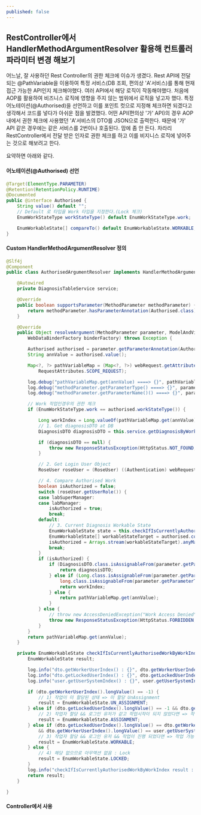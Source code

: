 ```yaml
---
published: false
---
```

## RestController에서 HandlerMethodArgumentResolver 활용해 컨트롤러 파라미터 변경 해보기


어느날, 잘 사용하던 Rest Controller의 권한 체크에 이슈가 생겼다.
Rest API에 전달되는 @PathVariable을 이용하여 특정 서비스(DB 조회, 편의상 'A'서비스)를 통해 현재 접근 가능한 API인지 체크해야했다.
여러 API에서 해당 로직이 작동해야했다.
처음에 AOP를 활용하여 비즈니스 로직에 영향을 주지 않는 범위에서 로직을 넣고자 했다.
특정 어노테이션(@Authorised)을 선언하고 이를 포인트 컷으로 지정해 체크하면 되겠다고 생각해서 코드를 넣다가 아쉬운 점을 발겼했다.
어떤 API(편의상 '가' API)의 경우 AOP 내에서 권한 체크에 사용했던  'A'서비스의 DTO를 JSON으로 출력한다.
때문에 '가' API 같은 경우에는 같은 서비스를 2번이나 호출된다.
맘에 좀 안 든다.
차라리 RestController에서 전달 받은 인자로 권한 체크를 하고 이를 비지니스 로직에 넣어주는 것으로 해보려고 한다.

요약하면 아래와 같다.

#### 어노테이션(@Authorised) 선언
```java 
@Target(ElementType.PARAMETER)
@Retention(RetentionPolicy.RUNTIME)
@Documented
public @interface Authorised {
	String value() default "";
	// Default 로 타입을 Work 타입을 지정한다.(Lock 체크)
	EnumWorkStateType workStateType() default EnumWorkStateType.work;

	EnumWorkableState[] compareTo() default EnumWorkableState.WORKABLE;
}
```
#### Custom HandlerMethodArgumentResolver 정의
```java 
@Slf4j
@Component
public class AuthorisedArgumentResolver implements HandlerMethodArgumentResolver {

	@Autowired
	private DiagnosisTableService service;

	@Override
	public boolean supportsParameter(MethodParameter methodParameter) {
		return methodParameter.hasParameterAnnotation(Authorised.class);
	}

	@Override
	public Object resolveArgument(MethodParameter parameter, ModelAndViewContainer mavContainer, NativeWebRequest webRequest,
		WebDataBinderFactory binderFactory) throws Exception {

		Authorised authorised = parameter.getParameterAnnotation(Authorised.class);
		String annValue = authorised.value();

		Map<?, ?> pathVariableMap = (Map<?, ?>) webRequest.getAttribute(HandlerMapping.URI_TEMPLATE_VARIABLES_ATTRIBUTE,
			RequestAttributes.SCOPE_REQUEST);

		log.debug("pathVariableMap.get(annValue) ====> {}", pathVariableMap.get(annValue));
		log.debug("methodParameter.getParameterType() ====> {}", parameter.getParameterType());
		log.debug("methodParameter.getParameterName()() ====> {}", parameter.getParameterName());

		// Work 작업인경우의 권한 체크
		if (EnumWorkStateType.work == authorised.workStateType()) {

			Long workIndex = Long.valueOf(pathVariableMap.get(annValue).toString());
			// 1. Get diagnosisDTO at DB
			DiagnosisDTO diagnosisDTO = this.service.getDiagnosisByWorkIndex(workIndex);

			if (diagnosisDTO == null) {
				throw new ResponseStatusException(HttpStatus.NOT_FOUND, "Diagnosis Not Found");
			}

			// 2. Get Login User Object
			RoseUser roseUser = (RoseUser) ((Authentication) webRequest.getUserPrincipal()).getPrincipal();

			// 4. Compare Authorised Work
			boolean isAuthorized = false;
			switch (roseUser.getUserRole()) {
			case labSuperManager:
			case labManager:
				isAuthorized = true;
				break;
			default:
				// 3. Current Diagnosis Workable State
				EnumWorkableState state = this.checkIfIsCurrentlyAuthorisedWorkByWorkIndex(diagnosisDTO, roseUser);
				EnumWorkableState[] workableStateTarget = authorised.compareTo();
				isAuthorized = Arrays.stream(workableStateTarget).anyMatch(s -> s == state);
				break;
			}
			if (isAuthorized) {
				if (DiagnosisDTO.class.isAssignableFrom(parameter.getParameterType())) {
					return diagnosisDTO;
				} else if (Long.class.isAssignableFrom(parameter.getParameterType()) ||
					long.class.isAssignableFrom(parameter.getParameterType())) {
					return workIndex;
				} else {
					return pathVariableMap.get(annValue);
				}
			} else {
				// throw new AccessDeniedException("Work Access Denied");
				throw new ResponseStatusException(HttpStatus.FORBIDDEN, "Work Access Denied");
			}
		}
		return pathVariableMap.get(annValue);
	}

	private EnumWorkableState checkIfIsCurrentlyAuthorisedWorkByWorkIndex(DiagnosisDTO dto, RoseUser user) throws Exception {
		EnumWorkableState result;

		log.info("dto.getWorkerUserIndex() : {}", dto.getWorkerUserIndex());
		log.info("dto.getLockedUserIndex() : {}", dto.getLockedUserIndex());
		log.info("user.getUserSystemIndex() : {}", user.getUserSystemIndex());

		if (dto.getWorkerUserIndex().longValue() == -1) {
			// 1) 작업이 미 할당된 상태 => 미 할당 UnAssignment
			result = EnumWorkableState.UN_ASSIGNMENT;
		} else if (dto.getLockedUserIndex().longValue() == -1 && dto.getWorkerUserIndex().longValue() == user.getUserSystemIndex()) {
			// 2) 작업자 할당 && 로그인 유저가 같고 작업시작이 되지 않았다면 => 작업 시작 전 상태 Assignment
			result = EnumWorkableState.ASSIGNMENT;
		} else if (dto.getLockedUserIndex().longValue() == dto.getWorkerUserIndex().longValue()
			&& dto.getWorkerUserIndex().longValue() == user.getUserSystemIndex()) {
			// 3) 작업자 할당 && 로그인 유저 && 작업이 진행 되었다면 => 작업 가능 상태 ==> Working
			result = EnumWorkableState.WORKABLE;
		} else {
			// 4) 해당 없으므로 아무액션 없음 : Lock
			result = EnumWorkableState.LOCKED;
		}
		log.info("checkIfIsCurrentlyAuthorisedWorkByWorkIndex result : {}", result);
		return result;
	}

}
```

#### Controller에서 사용


<!--stackedit_data:
eyJoaXN0b3J5IjpbODA0NDc5OTgzXX0=
-->